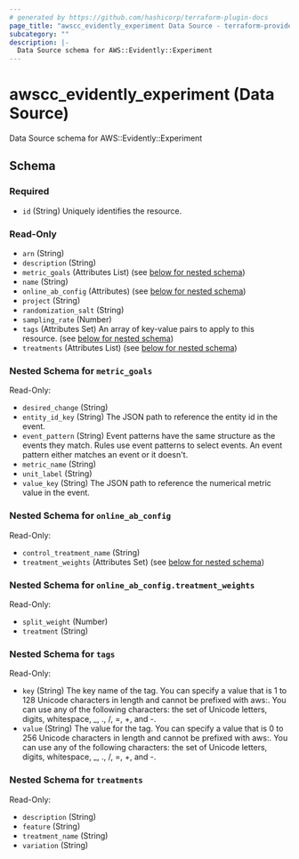 ```yaml
---
# generated by https://github.com/hashicorp/terraform-plugin-docs
page_title: "awscc_evidently_experiment Data Source - terraform-provider-awscc"
subcategory: ""
description: |-
  Data Source schema for AWS::Evidently::Experiment
---
```


# awscc_evidently_experiment (Data Source)

Data Source schema for AWS::Evidently::Experiment



<!-- schema generated by tfplugindocs -->
## Schema

### Required

- `id` (String) Uniquely identifies the resource.

### Read-Only

- `arn` (String)
- `description` (String)
- `metric_goals` (Attributes List) (see [below for nested schema](#nestedatt--metric_goals))
- `name` (String)
- `online_ab_config` (Attributes) (see [below for nested schema](#nestedatt--online_ab_config))
- `project` (String)
- `randomization_salt` (String)
- `sampling_rate` (Number)
- `tags` (Attributes Set) An array of key-value pairs to apply to this resource. (see [below for nested schema](#nestedatt--tags))
- `treatments` (Attributes List) (see [below for nested schema](#nestedatt--treatments))

<a id="nestedatt--metric_goals"></a>
### Nested Schema for `metric_goals`

Read-Only:

- `desired_change` (String)
- `entity_id_key` (String) The JSON path to reference the entity id in the event.
- `event_pattern` (String) Event patterns have the same structure as the events they match. Rules use event patterns to select events. An event pattern either matches an event or it doesn't.
- `metric_name` (String)
- `unit_label` (String)
- `value_key` (String) The JSON path to reference the numerical metric value in the event.


<a id="nestedatt--online_ab_config"></a>
### Nested Schema for `online_ab_config`

Read-Only:

- `control_treatment_name` (String)
- `treatment_weights` (Attributes Set) (see [below for nested schema](#nestedatt--online_ab_config--treatment_weights))

<a id="nestedatt--online_ab_config--treatment_weights"></a>
### Nested Schema for `online_ab_config.treatment_weights`

Read-Only:

- `split_weight` (Number)
- `treatment` (String)



<a id="nestedatt--tags"></a>
### Nested Schema for `tags`

Read-Only:

- `key` (String) The key name of the tag. You can specify a value that is 1 to 128 Unicode characters in length and cannot be prefixed with aws:. You can use any of the following characters: the set of Unicode letters, digits, whitespace, _, ., /, =, +, and -.
- `value` (String) The value for the tag. You can specify a value that is 0 to 256 Unicode characters in length and cannot be prefixed with aws:. You can use any of the following characters: the set of Unicode letters, digits, whitespace, _, ., /, =, +, and -.


<a id="nestedatt--treatments"></a>
### Nested Schema for `treatments`

Read-Only:

- `description` (String)
- `feature` (String)
- `treatment_name` (String)
- `variation` (String)


